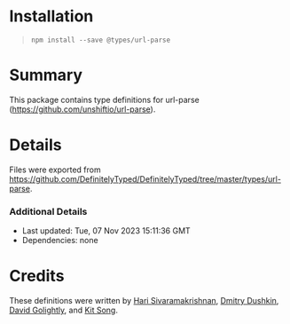 # Installation
> `npm install --save @types/url-parse`

# Summary
This package contains type definitions for url-parse (https://github.com/unshiftio/url-parse).

# Details
Files were exported from https://github.com/DefinitelyTyped/DefinitelyTyped/tree/master/types/url-parse.

### Additional Details
 * Last updated: Tue, 07 Nov 2023 15:11:36 GMT
 * Dependencies: none

# Credits
These definitions were written by [Hari Sivaramakrishnan](https://github.com/harisiva), [Dmitry Dushkin](https://github.com/DimitryDushkin), [David Golightly](https://github.com/davidgoli), and [Kit Song](https://github.com/kitsong).
